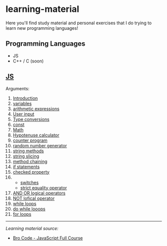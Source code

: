 # learning-material

Here you'll find study material and personal exercises that I do trying to learn new programming languages!

## Programming Languages

- JS
- C++ / C (soon)

## [JS](/JS/)

Arguments:

1. [Introduction](/JS/01-Introduction/website/index.js)
2. [variables](/JS/02-variables/index.js)
3. [arithmetic expressions](/JS/03-Arithmetic%20Expressions/index.js)
4. [User input](/JS/04-User%20Input/index.js)
5. [Type conversions](/JS/05-Type%20Conversions/index.js)
6. [const](/JS/06-const/index.js)
7. [Math](/JS/07-Math/index.js)
8. [Hypotenuse calculator](/JS/08-Hypotenuse%20calculator/index.js)
9. [counter program](/JS/09-counter%20program/index.js)
10. [random number generator](/JS/10-random%20number%20generator/index.js)
11. [string methods](/JS/11-string%20methods/index.js)
12. [string slicing](/JS/12-string%20slicing/index.js)
13. [method chaining](/JS/13-method%20chaining/index.js)
14. [if statements](/JS/14-if%20statements/index.js)
15. [checked property](/JS/15-checked%20property/index.js)
16. - [switches](/JS/16-switches/index.js)
    - [strict equality operator](/JS/16.5%20strict%20equality%20operator/index.js)
17. [AND OR logical operators](/JS/17-AND%20OR%20logical%20operators/index.js)
18. [NOT lofical operator](/JS/18-NOT%20logical%20operator/index.js)
19. [while loops](/JS/19-while%20loops/index.js)
20. [do while looops](/JS/20-do%20while%20loops/index.js)
21. [for loops](/JS/21-for%20loops/index.js)

---

*Learning material source:*

- [Bro Code - JavaScript Full Course](https://www.youtube.com/watch?v=8dWL3wF_OMw&t=4039s&ab_channel=BroCode)
